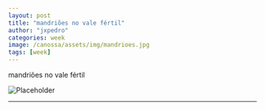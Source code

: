 ```yaml
---
layout: post
title: "mandriões no vale fértil"
author: "jxpedro"
categories: week
image: /canossa/assets/img/mandrioes.jpg
tags: [week]
---
```


<p >mandriões no vale fértil</p>

![Placeholder](/canossa/assets/img/mandrioes.jpg)

<p></p>

<hr/>